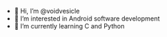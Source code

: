- 👋 Hi, I’m @voidvesicle
- 👀 I’m interested in Android software development
- 🌱 I’m currently learning C and Python
<!---
voidvesicle/voidvesicle is a ✨ special ✨ repository because its `README.md` (this file) appears on your GitHub profile.
You can click the Preview link to take a look at your changes.
--->
